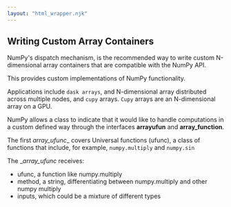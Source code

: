 ```yaml
---
layout: "html_wrapper.njk"
---
```

## Writing Custom Array Containers

NumPy's dispatch mechanism, is the recommended way to write custom N-dimensional array containers that are compatible with the NumPy API.

This provides custom implementations of NumPy functionality.

Applications include `dask arrays`, and N-dimensional array distributed across multiple nodes, and `cupy` arrays. `Cupy` arrays are an N-dimensional array on a GPU.

NumPy allows a class to indicate that it would like to handle computations in a custom defined way through the interfaces __arrayufun__ and __array_function__.

The first _array_ufunc__ covers Universal functions (ufunc), a class of functions that include, for example, `numpy.multiply` and `numpy.sin`

The __array_ufunc_ receives:
- ufunc, a function like numpy.multiply
- method, a string, differentiating between numpy.multiply and other numpy multiply 
- inputs, which could be a mixture of different types
